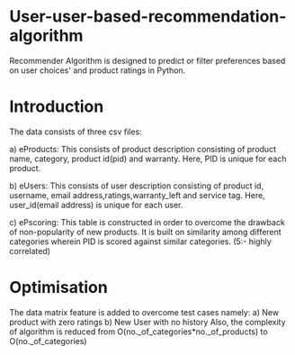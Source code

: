 # User-user-based-recommendation-algorithm
Recommender Algorithm is designed to predict or filter preferences based on user choices' and product ratings in Python.
# Introduction
The data consists of three csv files:

a) eProducts: This consists of product description consisting of product name, category, product id(pid) and warranty. Here, PID is unique for each product.

b) eUsers: This consists of user description consisting of product id, username, email address,ratings,warranty_left and service tag. Here, user_id(email address) is unique for each user.

c) ePscoring: This table is constructed in order to overcome the drawback of non-popularity of new products. It is built on similarity among different categories wherein PID is scored against similar categories. (5:- highly correlated)
# Optimisation
The data matrix feature is added to overcome test cases namely: 
a) New product with zero ratings
b) New User with no history
Also, the complexity of algorithm is reduced from O(no._of_categories*no._of_products) to O(no._of_categories)
